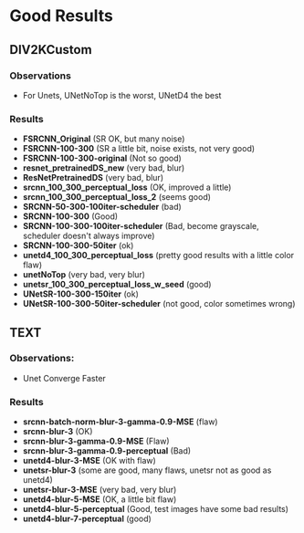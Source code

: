 # Good Results


## DIV2KCustom

### Observations
- For Unets, UNetNoTop is the worst, UNetD4 the best

### Results
- **FSRCNN_Original** (SR OK, but many noise)
- **FSRCNN-100-300** (SR a little bit, noise exists, not very good)
- **FSRCNN-100-300-original** (Not so good)
- **resnet_pretrainedDS_new** (very bad, blur)
- **ResNetPretrainedDS** (very bad, blur)
- **srcnn_100_300_perceptual_loss** (OK, improved a little)
- **srcnn_100_300_perceptual_loss_2** (seems good)
- **SRCNN-50-300-100iter-scheduler** (bad)
- **SRCNN-100-300** (Good)
- **SRCNN-100-300-100iter-scheduler** (Bad, become grayscale, scheduler doesn't always improve)
- **SRCNN-100-300-50iter** (ok)
- **unetd4_100_300_perceptual_loss** (pretty good results with a little color flaw)
- **unetNoTop** (very bad, very blur)
- **unetsr_100_300_perceptual_loss_w_seed** (good)
- **UNetSR-100-300-150iter** (ok)
- **UNetSR-100-300-50iter-scheduler** (not good, color sometimes wrong)



## TEXT

### Observations:
- Unet Converge Faster

### Results
- **srcnn-batch-norm-blur-3-gamma-0.9-MSE** (flaw)
- **srcnn-blur-3** (OK)
- **srcnn-blur-3-gamma-0.9-MSE** (Flaw)
- **srcnn-blur-3-gamma-0.9-perceptual** (Bad)
- **unetd4-blur-3-MSE** (OK with flaw)
- **unetsr-blur-3** (some are good, many flaws, unetsr not as good as unetd4)
- **unetsr-blur-3-MSE** (very bad, very blur)
- **unetd4-blur-5-MSE** (OK, a little bit flaw)
- **unetd4-blur-5-perceptual** (Good, test images have some bad results)
- **unetd4-blur-7-perceptual** (good)

